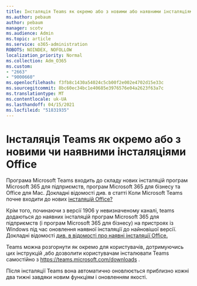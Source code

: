 ```yaml
---
title: Інсталяція Teams як окремо або з новими або наявними інсталяціями Office
ms.author: pebaum
author: pebaum
manager: scotv
ms.audience: Admin
ms.topic: article
ms.service: o365-administration
ROBOTS: NOINDEX, NOFOLLOW
localization_priority: Normal
ms.collection: Adm_O365
ms.custom:
- "2663"
- "9000660"
ms.openlocfilehash: f3fb8c1430a54024c5cb00f2e002e4702d15e33c
ms.sourcegitcommit: 8bc60ec34bc1e40685e3976576e04a2623f63a7c
ms.translationtype: MT
ms.contentlocale: uk-UA
ms.lasthandoff: 04/15/2021
ms.locfileid: "51831935"
---
```

# <a name="installing-teams-as-standalone-or-with-new-or-existing-office-installations"></a>Інсталяція Teams як окремо або з новими чи наявними інсталяціями Office

Програма Microsoft Teams входить до складу нових інсталяцій програм Microsoft 365 для підприємств, програм Microsoft 365 для бізнесу та Office для Mac.  Докладні відомості див. в статті Коли Microsoft Teams почне входити до нових [інсталяцій Office?](https://docs.microsoft.com/deployoffice/teams-install#when-will-microsoft-teams-start-being-included-with-new-installations-of-microsoft-365-apps)

Крім того, починаючи з версії 1906 у невизначеному каналі, teams додаються до наявних інсталяцій програм Microsoft 365 для підприємств (і програм Microsoft 365 для бізнесу) на пристроях із Windows під час оновлення наявної інсталяції до найновішої версії.  Докладні відомості [див. в відомості про наявні інсталяції Office.](https://docs.microsoft.com/deployoffice/teams-install#what-about-existing-installations-of-microsoft-365-apps)

Teams можна розгорнути як окремо для користувачів, дотримуючись цих інструкцій [,](https://docs.microsoft.com/MicrosoftTeams/msi-deployment)або дозволити користувачам інсталювати Teams самостійно з https://teams.microsoft.com/downloads .

Після інсталяції Teams вона [](https://docs.microsoft.com/deployoffice/teams-install#feature-and-quality-updates-for-microsoft-teams) автоматично оновлюється приблизно кожні два тижні завдяки новим функціям і оновленням якості. 

